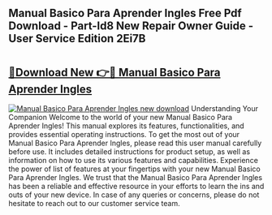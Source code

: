 ## Manual Basico Para Aprender Ingles Free Pdf Download - Part-Id8 New Repair Owner Guide - User Service Edition 2Ei7B

# <h2><a href="http://bc29995.oget.top/?id=Manual+Basico+Para+Aprender+Ingles">🔗Download New 👉🔴 Manual Basico Para Aprender Ingles</a></h2>

[![Manual Basico Para Aprender Ingles new download](https://i.imgur.com/5g1atiW.png)](http://bc29995.oget.top/?id=Manual+Basico+Para+Aprender+Ingles)
Understanding Your Companion Welcome to the world of your new Manual Basico Para Aprender Ingles! This manual explores its features, functionalities, and provides essential operating instructions. To get the most out of your Manual Basico Para Aprender Ingles, please read this user manual carefully before use. It includes detailed instructions for product setup, as well as information on how to use its various features and capabilities. Experience the power of list of features at your fingertips with your new Manual Basico Para Aprender Ingles. We trust that the Manual Basico Para Aprender Ingles has been a reliable and effective resource in your efforts to learn the ins and outs of your new device. In case of any queries or concerns, please do not hesitate to reach out to our customer service team.
